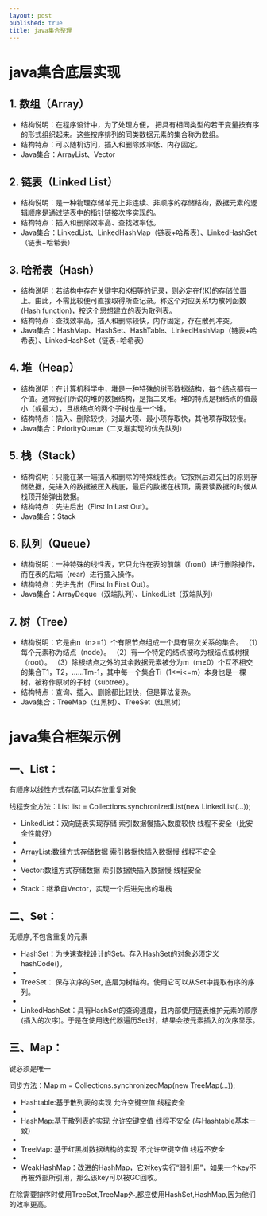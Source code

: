 ```yaml
---
layout: post
published: true
title: java集合整理
---
```

# java集合底层实现

## 1. 数组（Array）

- 结构说明：在程序设计中，为了处理方便， 把具有相同类型的若干变量按有序的形式组织起来。这些按序排列的同类数据元素的集合称为数组。
- 结构特点：可以随机访问，插入和删除效率低、内存固定。
- Java集合：ArrayList、Vector

 
## 2. 链表（Linked List）

- 结构说明：是一种物理存储单元上非连续、非顺序的存储结构，数据元素的逻辑顺序是通过链表中的指针链接次序实现的。
- 结构特点：插入和删除效率高、查找效率低。
- Java集合：LinkedList、LinkedHashMap（链表+哈希表）、LinkedHashSet（链表+哈希表）


## 3. 哈希表（Hash）

- 结构说明：若结构中存在关键字和K相等的记录，则必定在f(K)的存储位置上。由此，不需比较便可直接取得所查记录。称这个对应关系f为散列函数(Hash function)，按这个思想建立的表为散列表。
- 结构特点：查找效率高，插入和删除较快，内存固定，存在散列冲突。
- Java集合：HashMap、HashSet、HashTable、LinkedHashMap（链表+哈希表）、LinkedHashSet（链表+哈希表）

 
## 4. 堆（Heap）

- 结构说明：在计算机科学中，堆是一种特殊的树形数据结构，每个结点都有一个值。通常我们所说的堆的数据结构，是指二叉堆。堆的特点是根结点的值最小（或最大），且根结点的两个子树也是一个堆。
- 结构特点：插入、删除较快，对最大项、最小项存取快，其他项存取较慢。
- Java集合：PriorityQueue（二叉堆实现的优先队列）


## 5. 栈（Stack）

- 结构说明：只能在某一端插入和删除的特殊线性表。它按照后进先出的原则存储数据，先进入的数据被压入栈底，最后的数据在栈顶，需要读数据的时候从栈顶开始弹出数据。
- 结构特点：先进后出（First In Last Out）。
- Java集合：Stack

 
## 6. 队列（Queue）

- 结构说明：一种特殊的线性表，它只允许在表的前端（front）进行删除操作，而在表的后端（rear）进行插入操作。
- 结构特点：先进先出（First In First Out）。
- Java集合：ArrayDeque（双端队列）、LinkedList（双端队列）
     

## 7. 树（Tree）

- 结构说明：它是由n（n>=1）个有限节点组成一个具有层次关系的集合。
                    （1）每个元素称为结点（node）。
                    （2）有一个特定的结点被称为根结点或树根（root）。
                    （3）除根结点之外的其余数据元素被分为m（m≥0）个互不相交的集合T1，T2，……Tm-1，其中每一个集合Ti（1<=i<=m）本身也是一棵树，被称作原树的子树（subtree）。
- 结构特点：查询、插入、删除都比较快，但是算法复杂。
- Java集合：TreeMap（红黑树）、TreeSet（红黑树）

# java集合框架示例

## 一、List：

有顺序以线性方式存储,可以存放重复对象

线程安全方法：List list = Collections.synchronizedList(new LinkedList(...));

- LinkedList：双向链表实现存储  索引数据慢插入数度较快  线程不安全（比安全性能好）
- 
- ArrayList:数组方式存储数据  索引数据快插入数据慢  线程不安全
- 
- Vector:数组方式存储数据  索引数据快插入数据慢  线程安全
- 
- Stack：继承自Vector，实现一个后进先出的堆栈


## 二、Set：

无顺序,不包含重复的元素

- HashSet：为快速查找设计的Set。存入HashSet的对象必须定义hashCode()。  
- 
- TreeSet： 保存次序的Set, 底层为树结构。使用它可以从Set中提取有序的序列。  
- 
- LinkedHashSet：具有HashSet的查询速度，且内部使用链表维护元素的顺序(插入的次序)。于是在使用迭代器遍历Set时，结果会按元素插入的次序显示。



## 三、Map： 

键必须是唯一


同步方法：Map m = Collections.synchronizedMap(new TreeMap(...));

- Hashtable:基于散列表的实现  允许空键空值  线程安全
- 
- HashMap:基于散列表的实现  允许空键空值  线程不安全  (与Hashtable基本一致)
- 
- TreeMap: 基于红黑树数据结构的实现  不允许空键空值  线程不安全
- 
- WeakHashMap：改进的HashMap，它对key实行“弱引用”，如果一个key不再被外部所引用，那么该key可以被GC回收。

在除需要排序时使用TreeSet,TreeMap外,都应使用HashSet,HashMap,因为他们的效率更高。


